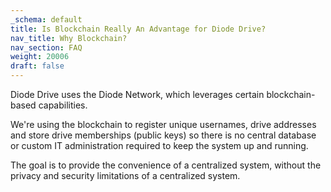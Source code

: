 ```yaml
---
_schema: default
title: Is Blockchain Really An Advantage for Diode Drive?
nav_title: Why Blockchain?
nav_section: FAQ
weight: 20006
draft: false
---
```

Diode Drive uses the Diode Network, which leverages certain blockchain-based capabilities.

We're using the blockchain to register unique usernames, drive addresses and store drive memberships (public keys) so there is no central database or custom IT administration required to keep the system up and running.

The goal is to provide the convenience of a centralized system, without the privacy and security limitations of a centralized system.

&nbsp;

&nbsp;